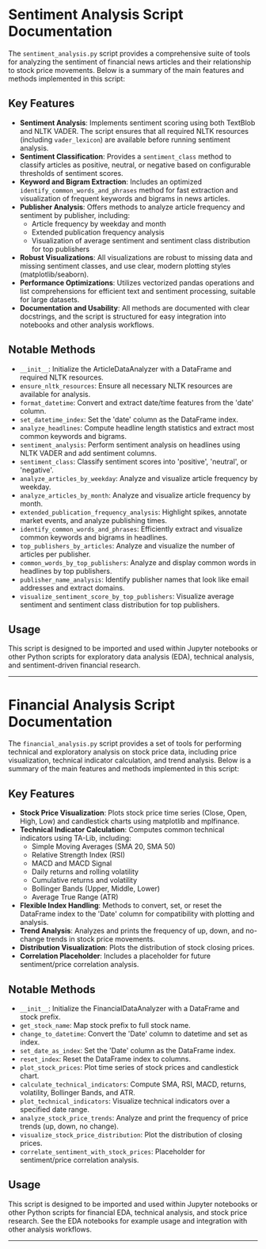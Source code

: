 # Sentiment Analysis Script Documentation

The `sentiment_analysis.py` script provides a comprehensive suite of tools for analyzing the sentiment of financial news articles and their relationship to stock price movements. Below is a summary of the main features and methods implemented in this script:

## Key Features

- **Sentiment Analysis**: Implements sentiment scoring using both TextBlob and NLTK VADER. The script ensures that all required NLTK resources (including `vader_lexicon`) are available before running sentiment analysis.
- **Sentiment Classification**: Provides a `sentiment_class` method to classify articles as positive, neutral, or negative based on configurable thresholds of sentiment scores.
- **Keyword and Bigram Extraction**: Includes an optimized `identify_common_words_and_phrases` method for fast extraction and visualization of frequent keywords and bigrams in news articles.
- **Publisher Analysis**: Offers methods to analyze article frequency and sentiment by publisher, including:
  - Article frequency by weekday and month
  - Extended publication frequency analysis
  - Visualization of average sentiment and sentiment class distribution for top publishers
- **Robust Visualizations**: All visualizations are robust to missing data and missing sentiment classes, and use clear, modern plotting styles (matplotlib/seaborn).
- **Performance Optimizations**: Utilizes vectorized pandas operations and list comprehensions for efficient text and sentiment processing, suitable for large datasets.
- **Documentation and Usability**: All methods are documented with clear docstrings, and the script is structured for easy integration into notebooks and other analysis workflows.

## Notable Methods

- `__init__`: Initialize the ArticleDataAnalyzer with a DataFrame and required NLTK resources.
- `ensure_nltk_resources`: Ensure all necessary NLTK resources are available for analysis.
- `format_datetime`: Convert and extract date/time features from the 'date' column.
- `set_datetime_index`: Set the 'date' column as the DataFrame index.
- `analyze_headlines`: Compute headline length statistics and extract most common keywords and bigrams.
- `sentiment_analysis`: Perform sentiment analysis on headlines using NLTK VADER and add sentiment columns.
- `sentiment_class`: Classify sentiment scores into 'positive', 'neutral', or 'negative'.
- `analyze_articles_by_weekday`: Analyze and visualize article frequency by weekday.
- `analyze_articles_by_month`: Analyze and visualize article frequency by month.
- `extended_publication_frequency_analysis`: Highlight spikes, annotate market events, and analyze publishing times.
- `identify_common_words_and_phrases`: Efficiently extract and visualize common keywords and bigrams in headlines.
- `top_publishers_by_articles`: Analyze and visualize the number of articles per publisher.
- `common_words_by_top_publishers`: Analyze and display common words in headlines by top publishers.
- `publisher_name_analysis`: Identify publisher names that look like email addresses and extract domains.
- `visualize_sentiment_score_by_top_publishers`: Visualize average sentiment and sentiment class distribution for top publishers.

## Usage

This script is designed to be imported and used within Jupyter notebooks or other Python scripts for exploratory data analysis (EDA), technical analysis, and sentiment-driven financial research.

---

# Financial Analysis Script Documentation

The `financial_analysis.py` script provides a set of tools for performing technical and exploratory analysis on stock price data, including price visualization, technical indicator calculation, and trend analysis. Below is a summary of the main features and methods implemented in this script:

## Key Features

- **Stock Price Visualization**: Plots stock price time series (Close, Open, High, Low) and candlestick charts using matplotlib and mplfinance.
- **Technical Indicator Calculation**: Computes common technical indicators using TA-Lib, including:
  - Simple Moving Averages (SMA 20, SMA 50)
  - Relative Strength Index (RSI)
  - MACD and MACD Signal
  - Daily returns and rolling volatility
  - Cumulative returns and volatility
  - Bollinger Bands (Upper, Middle, Lower)
  - Average True Range (ATR)
- **Flexible Index Handling**: Methods to convert, set, or reset the DataFrame index to the 'Date' column for compatibility with plotting and analysis.
- **Trend Analysis**: Analyzes and prints the frequency of up, down, and no-change trends in stock price movements.
- **Distribution Visualization**: Plots the distribution of stock closing prices.
- **Correlation Placeholder**: Includes a placeholder for future sentiment/price correlation analysis.

## Notable Methods

- `__init__`: Initialize the FinancialDataAnalyzer with a DataFrame and stock prefix.
- `get_stock_name`: Map stock prefix to full stock name.
- `change_to_datetime`: Convert the 'Date' column to datetime and set as index.
- `set_date_as_index`: Set the 'Date' column as the DataFrame index.
- `reset_index`: Reset the DataFrame index to columns.
- `plot_stock_prices`: Plot time series of stock prices and candlestick chart.
- `calculate_technical_indicators`: Compute SMA, RSI, MACD, returns, volatility, Bollinger Bands, and ATR.
- `plot_technical_indicators`: Visualize technical indicators over a specified date range.
- `analyze_stock_price_trends`: Analyze and print the frequency of price trends (up, down, no change).
- `visualize_stock_price_distribution`: Plot the distribution of closing prices.
- `correlate_sentiment_with_stock_prices`: Placeholder for sentiment/price correlation analysis.

## Usage

This script is designed to be imported and used within Jupyter notebooks or other Python scripts for financial EDA, technical analysis, and stock price research. See the EDA notebooks for example usage and integration with other analysis workflows.

---
